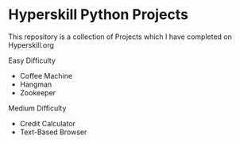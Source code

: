 # Hyperskill Python Projects

This repository is a collection of Projects which I have completed on Hyperskill.org


Easy Difficulty
  * Coffee Machine
  * Hangman
  * Zookeeper
 
 Medium Difficulty
  * Credit Calculator
  * Text-Based Browser
  

